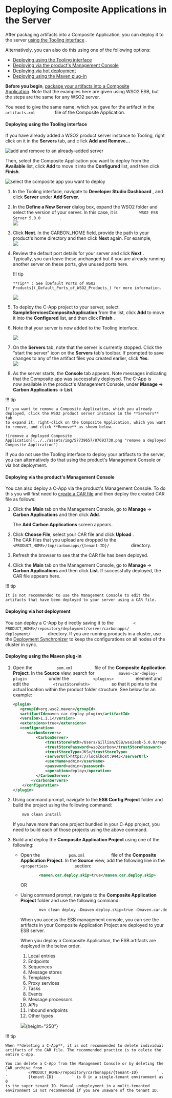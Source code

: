 # Deploying Composite Applications in the Server

After packaging artifacts into a Composite Application, you can deploy
it to the server [using the Tooling
interface](#DeployingCompositeApplicationsintheServer-DeployingusingtheToolinginterface)
.

Alternatively, you can also do this using one of the following options:

-   [Deploying using the Tooling
    interface](#DeployingCompositeApplicationsintheServer-DeployingusingtheToolinginterface)
-   [Deploying via the product's Management
    Console](#DeployingCompositeApplicationsintheServer-Deployingviatheproduct'sManagementConsole)
-   [Deploying via hot
    deployment](#DeployingCompositeApplicationsintheServer-Deployingviahotdeployment)
-   [Deploying using the Maven
    plug-in](#DeployingCompositeApplicationsintheServer-DeployingusingtheMavenplug-in)

**Before you begin**, [package your artifacts into a Composite
Application](_Packaging_Artifacts_into_Composite_Applications_). Note
that the examples here are given using WSO2 ESB, but the steps are the
same for any WSO2 server.

You need to give the same name, which you gave for the artifact in the
`          artifacts.xml         ` file of the Composite Application.

####  Deploying using the Tooling interface

If you have already added a WSO2 product server instance to Tooling,
right click on it in the **Servers** tab, and c lick **Add and
Remove...**

![add and remove to an already-added
server](../../assets/img/57739657/87693724.png "add and remove to an already-added server")

Then, select the Composite Application you want to deploy from the
**Available** list, click **Add** to move it into the **Configured**
list, and then click **Finish**.

![select the composite app you want to
deploy](../../assets/img/57739657/87693726.png "select the composite app you want to deploy")

1.  In the Tooling interface, navigate to **Developer Studio Dashboard**
   , and click **Server** under **Add Server**.

2.  In the **Define a New Server** dialog box, expand the
    WSO2 folder and select the version of your server. In this case, it
    is `          WSO2 ESB Server 5.0.0         ` .  
    ![](../../assets/img/53121319/53284204.png) 
3.  Click **Next**. In the CARBON\_HOME field, provide the path to your
    product's home directory and then click **Next** again. For
    example,  
    ![](../../assets/img/53121319/53284218.png) 
4.  Review the default port details for your server and click **Next**
    .  
    Typically, you can leave these unchanged but if you are already
    running another server on these ports, give unused ports here.

    !!! tip
    
        **Tip** : See [Default Ports of WSO2
        Products](_Default_Ports_of_WSO2_Products_) for more information.
    

    ![](../../assets/img/53121319/53284206.png) 

5.  To deploy the C-App project to your server, select
    **SampleServicesCompositeApplication** from the list, click **Add**
    to move it into the **Configured** list, and then click **Finish**
    .  

      

6.  Note that your server is now added to the Tooling interface.

    ![](../../assets/img/53121319/53285006.png) 

7.  On the **Servers** tab, note that the server is currently stopped.
    Click the "start the server" icon on the **Servers** tab's toolbar.
    If prompted to save changes to any of the artifact files you created
    earlier, click **Yes**.  
    ![](../../assets/img/53121319/53285075.png) 

8.  As the server starts, the **Console** tab appears. Note messages
    indicating that the Composite app was successfully deployed. The
    C-App is now available in the product's Management Console, under
    **Manage -\> Carbon Applications -\> List**.

!!! tip
    
    If you want to remove a Composite Application, which you already
    deployed, click the WSO2 product server instance in the **Servers** tab
    to expand it, right-click on the Composite Application, which you want
    to remove, and click **Remove** as shown below.
    
    ![remove a deployed Composite
    Application](../../assets/img/57739657/87693730.png "remove a deployed Composite Application")
    

If you do not use the Tooling interface to deploy your artifacts to the
server, you can alternatively do that using the product's Management
Console or via hot deployment.

#### Deploying via the product's Management Console

You can also deploy a C-App via the product's Management Console. To do
this you will first need to [create a CAR
file](https://docs.wso2.com/display/ADMIN44x/Packaging+Artifacts+into+Composite+Applications#PackagingArtifactsintoCompositeApplications-CreatingaCompositeApplicationArchive(CAR)file)
and then deploy the created CAR file as follows:

1.  Click the **Main** tab on the Management Console, go to **Manage**
    -\> **Carbon Applications** and then click **Add**.

    The **Add Carbon Applications** screen appears.

2.  Click **Choose File**, select your CAR file and click **Upload**
    .  
    The CAR files that you upload are dropped to the
    `           <PRODUCT_HOME>/tmp/carbonapps/{tenant-ID}/          `
    directory.

3.  Refresh the browser to see that the CAR file has been deployed.

4.  Click the **Main** tab on the Management Console, go to **Manage**
    -\> **Carbon Applications** and then click **List**. If
    successfully deployed, the CAR file appears here.

!!! tip
    
    It is not recommended to use the Management Console to edit the
    artifacts that have been deployed to your server using a CAR file.
    

#### Deploying via hot deployment

You can deploy a C-App by d irectly saving it to the
`         <        `
`         PRODUCT_HOME>/repository/deployment/server/carbonapps/        `
`         deployment/        ` directory. If you are running products in
a cluster, use the [Deployment
Synchronizer](http://docs.wso2.org/display/CLUSTER44x/Configuring+Deployment+Synchronizer)
to keep the configurations on all nodes of the cluster in sync.

#### Deploying using the Maven plug-in

1.  Open the `           pom.xml          ` file of the **Composite
    Application Project**. In the **Source** view, search for
    `           maven-car-deploy-plugin          ` under the
    `           <plugins>          ` element and edit the
    `           <trustStorePath>          ` so that it points to the
    actual location within the product folder structure. See below for
    an example:

    ``` xml
    <plugin>
       <groupId>org.wso2.maven</groupId>
       <artifactId>maven-car-deploy-plugin</artifactId>
       <version>1.1.1</version>
       <extensions>true</extensions>
       <configuration>
          <carbonServers>
              <CarbonServer>
                  <trustStorePath>/Users/Gillian/ESB/wso2esb-5.0.0/repository/resources/security/wso2carbon.jks</trustStorePath>
                  <trustStorePassword>wso2carbon</trustStorePassword>
                  <trustStoreType>JKS</trustStoreType>
                  <serverUrl>https://localhost:9443</serverUrl>
                  <userName>admin</userName>
                  <password>admin</password>
                  <operation>deploy</operation>
              </CarbonServer>
            </carbonServers>
        </configuration>
    </plugin>
    ```

2.  Using command prompt, navigate to the **ESB Config Project** folder
    and build the project using the following command:

    ``` xml
        mvn clean install
    ```

    If you have more than one project bundled in your C-App project, you
    need to build each of those projects using the above command.

3.  Build and deploy the **Composite Application Project** using one of
    the following:

    -   Open the `             pom.xml            ` file of the
        **Composite Application Project**. In the **Source** view, add
        the following line in the
        `             <properties>            ` section:

        ``` xml
                <maven.car.deploy.skip>true</maven.car.deploy.skip>
        ```

        OR

    -   Using command prompt, navigate to the **Composite Application
        Project** folder and use the following command:

        ``` xml
                mvn clean deploy -Dmaven.deploy.skip=true -Dmaven.car.deploy.skip=false 
        ```

        When you access the ESB management console, you can see the
        artifacts in your Composite Application Project are deployed to
        your ESB server.

        When you deploy a Composite Application, the ESB artifacts are
        deployed in the below order.

        1.  Local entries
        2.  Endpoints
        3.  Sequences
        4.  Message stores
        5.  Templates
        6.  Proxy services
        7.  Tasks
        8.  Events
        9.  Message processors
        10. APIs
        11. Inbound endpoints
        12. Other types

        ![](../../assets/img/57739657/57760645.png){height="250"}

!!! tip
    
    When **deleting a C-App**, it is not recommended to delete individual
    artifacts of the CAR file. The recommended practice is to delete the
    entire C-App.
    
    You can delete a C-App from the Management Console or by deleting the
    CAR archive from
    `         <PRODUCT_HOME>/repository/carbonapps/{tenant-ID}        ` .
    `         {tenant-ID}        ` is 0 in a single-tenant environment as 0
    is the super tenant ID. Manual undeployment in a multi-tenanted
    environment is not recommended if you are unaware of the tenant ID.
    
